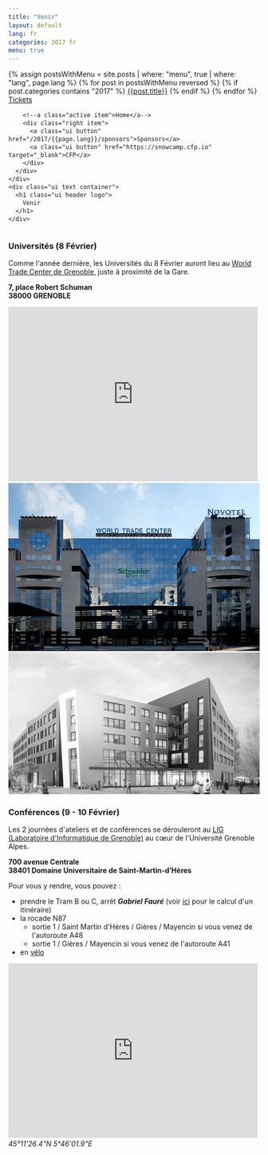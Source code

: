 ```yaml
---
title: "Venir"
layout: default
lang: fr
categories: 2017 fr
menu: true
---
```

<div class="venue-header ui vertical masthead center aligned segment">
  <div class="ui container">
    <div class="ui large secondary pointing menu">
        <a class="toc item">
          <i class="sidebar icon"></i>
        </a>
        {% assign postsWithMenu = site.posts | where: "menu", true | where: "lang", page.lang %}
        {% for post in postsWithMenu reversed %}
          {% if post.categories contains "2017" %}
            <a class="item" href="{{post.id}}">{{post.title}}</a>
          {% endif %}
        {% endfor %}
        <a class="item" href="https://yurplan.com/event/Snow-Camp-2017/11544" target="_blank">Tickets</a>

        <!--a class="active item">Home</a-->
        <div class="right item">
          <a class="ui button" href="/2017/{{page.lang}}/sponsors">Sponsors</a>
          <a class="ui button" href="https://snowcamp.cfp.io" target="_blank">CFP</a>
        </div>
      </div>
    </div>
    <div class="ui text container">
      <h1 class="ui header logo">
        Venir
      </h1>
    </div>
</div>

<div class="ui vertical stripe segment">
  <div class="ui middle aligned stackable grid container">
    <div class="row">
      <div class="eight wide column">
        <h3 class="ui header">Universités (8 Février)</h3>
        <p>Comme l'année dernière, les Universités du 8 Février auront lieu au <a href="http://www.congres-wtcgrenoble.com" target="_blank">World Trade Center de Grenoble</a>, juste à proximité de la Gare.</p>
        <p><strong>7, place Robert Schuman<br/>38000 GRENOBLE</strong></p>
        <iframe src="https://www.google.com/maps/embed?pb=!1m18!1m12!1m3!1d2811.8301363596593!2d5.7112188511744035!3d45.190534659580486!2m3!1f0!2f0!3f0!3m2!1i1024!2i768!4f13.1!3m3!1m2!1s0x478af481caebd907%3A0xbdd9fb5143f19f8c!2s7+Place+Robert+Schuman%2C+38000+Grenoble!5e0!3m2!1sen!2sfr!4v1476723076197" width="500" height="350" frameborder="0" style="border:0" allowfullscreen></iframe>
      </div>
      <div class="six wide right floated column">
          <img class="ui large bordered rounded image" src="/assets/themes/snowcamp/skin/wtc-grenoble.jpg" />
      </div>
    </div>
    <div class="row">
      <div class="six wide right floated column">
        <img class="ui large bordered rounded image" src="/assets/themes/snowcamp/skin/pilsi-ujf-medium.jpg" />
        </div>
      <div class="eight wide column">
        <h3 class="ui header">Conférences (9 - 10 Février)</h3>
        <p>Les 2 journées d'ateliers et de conférences se dérouleront au <a href="http://www.liglab.fr/fr/lig-buildings/imag-building" target="_blank">LIG (Laboratoire d'Informatique de Grenoble)</a> au cœur de l'Université Grenoble Alpes.</p>
        <p><strong>700 avenue Centrale<br/>38401 Domaine Universitaire de Saint-Martin-d’Hères</strong></p>
        <p>Pour vous y rendre, vous pouvez :
          <ul>
            <li>prendre le Tram B ou C, arrêt <strong><em>Gabriel Fauré</em></strong> (voir <a href="http://www.tag.fr/87-itineraire.htm" target="_blank">ici</a> pour le calcul d'un itinéraire)</li>
            <li>la rocade N87
              <ul>
                <li>sortie 1 / Saint Martin d'Hères / Gières / Mayencin si vous venez de l'autoroute A48</li>
                <li>sortie 1 / Gières / Mayencin si vous venez de l'autoroute A41</li>
              </ul>  
            <li>en <a href="http://www.metromobilite.fr/velo.html" target="_blank">vélo</a></li></ul>    
        </p>
        <p>
        <iframe src="https://www.google.com/maps/embed?pb=!1m18!1m12!1m3!1d1405.8761089220711!2d5.767246611666972!3d45.19211183429829!2m3!1f0!2f0!3f0!3m2!1i1024!2i768!4f13.1!3m3!1m2!1s0x478af50837597d0d%3A0x7089f5efffec5353!2sLaboratoire+d&#39;informatique+de+Grenoble+-+LIG!5e0!3m2!1sen!2sfr!4v1476723434306" width="500" height="350" frameborder="0" style="border:0" allowfullscreen></iframe>
        <br/><em>45°11'26.4"N 5°46'01.9"E</em>
        </p>
      </div>
    </div>
  </div>  
</div>
